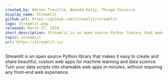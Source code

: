 ```yaml
---
created_by: Adrien Treuille, Amanda Kelly, Thiago Teixeira
display_name: Streamlit
github_url: https://github.com/streamlit/streamlit
logo: streamlit.png
released: March 27, 2018
short_description: Streamlit is an open source Python library that makes it easy to create custom web apps for machine learning and data science.
topic: streamlit
url: https://streamlit.io/
---
```

Streamlit is an open source Python library that makes it easy to create and share beautiful, custom web apps for machine learning and data science.
Turn your data scripts into shareable web apps in minutes, without requiring any front-end web experience.
